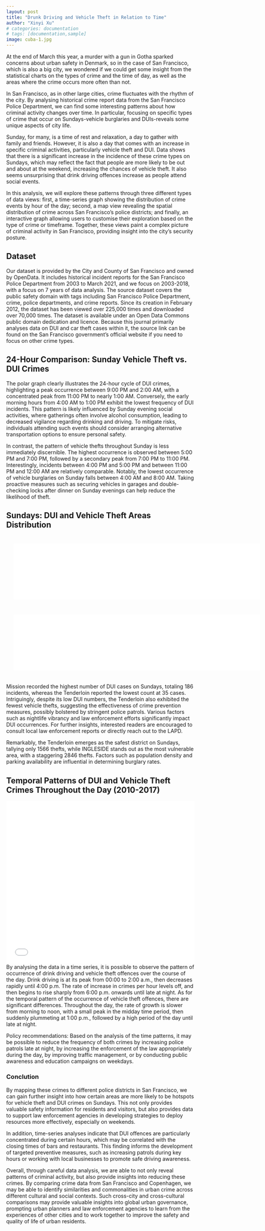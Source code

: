 ```yaml
---
layout: post
title: "Drunk Driving and Vehicle Theft in Relation to Time"
author: "Xinyi Xu"
# categories: documentation
# tags: [documentation,sample]
image: cuba-1.jpg
---
```


At the end of March this year, a murder with a gun in Gotha sparked concerns about urban safety in Denmark, so in the case of San Francisco, which is also a big city, we wondered if we could get some insight from the statistical charts on the types of crime and the time of day, as well as the areas where the crime occurs more often than not.

In San Francisco, as in other large cities, crime fluctuates with the rhythm of the city. By analysing historical crime report data from the San Francisco Police Department, we can find some interesting patterns about how criminal activity changes over time. In particular, focusing on specific types of crime that occur on Sundays-vehicle burglaries and DUIs-reveals some unique aspects of city life.

Sunday, for many, is a time of rest and relaxation, a day to gather with family and friends. However, it is also a day that comes with an increase in specific criminal activities, particularly vehicle theft and DUI. Data shows that there is a significant increase in the incidence of these crime types on Sundays, which may reflect the fact that people are more likely to be out and about at the weekend, increasing the chances of vehicle theft. It also seems unsurprising that drink driving offences increase as people attend social events.

In this analysis, we will explore these patterns through three different types of data views: first, a time-series graph showing the distribution of crime events by hour of the day; second, a map view revealing the spatial distribution of crime across San Francisco’s police districts; and finally, an interactive graph allowing users to customise their exploration based on the type of crime or timeframe. Together, these views paint a complex picture of criminal activity in San Francisco, providing insight into the city’s security posture.

## Dataset

<!-- [Getting Started]({{ site.github.url }}{% post_url 2016-10-10-getting-started %}): getting started with installing Millennial, whether you are completely new to using Jekyll, or simply just migrating to a new Jekyll theme. -->
Our dataset is provided by the City and County of San Francisco and owned by OpenData. It includes historical incident reports for the San Francisco Police Department from 2003 to March 2021, and we focus on 2003-2018, with a focus on 7 years of data analysis. The source dataset covers the public safety domain with tags including San Francisco Police Department, crime, police departments, and crime reports. Since its creation in February 2012, the dataset has been viewed over 225,000 times and downloaded over 70,000 times. The dataset is available under an Open Data Commons public domain dedication and licence. Because this journal primarily analyses data on DUI and car theft cases within it, the source link can be found on the San Francisco government’s official website if you need to focus on other crime types.

## 24-Hour Comparison: Sunday Vehicle Theft vs. DUI Crimes

<!-- [Text and Formatting]({{ site.github.url }}{% post_url 2016-09-09-text-formatting %}) -->
The polar graph clearly illustrates the 24-hour cycle of DUI crimes, highlighting a peak occurrence between 9:00 PM and 2:00 AM, with a concentrated peak from 11:00 PM to nearly 1:00 AM. Conversely, the early morning hours from 4:00 AM to 1:00 PM exhibit the lowest frequency of DUI incidents. This pattern is likely influenced by Sunday evening social activities, where gatherings often involve alcohol consumption, leading to decreased vigilance regarding drinking and driving. To mitigate risks, individuals attending such events should consider arranging alternative transportation options to ensure personal safety.

In contrast, the pattern of vehicle thefts throughout Sunday is less immediately discernible. The highest occurrence is observed between 5:00 PM and 7:00 PM, followed by a secondary peak from 7:00 PM to 11:00 PM. Interestingly, incidents between 4:00 PM and 5:00 PM and between 11:00 PM and 12:00 AM are relatively comparable. Notably, the lowest occurrence of vehicle burglaries on Sunday falls between 4:00 AM and 8:00 AM. Taking proactive measures such as securing vehicles in garages and double-checking locks after dinner on Sunday evenings can help reduce the likelihood of theft.

## Sundays: DUI and Vehicle Theft Areas Distribution

<!-- This theme is completely free and open source software. You may use it however you want, as it is distributed under the [MIT License](http://choosealicense.com/licenses/mit/). If you are having any problems, any questions or suggestions, feel free to [tweet at me](https://twitter.com/intent/tweet?text=My%20question%20about%20Millennial;via=paululele), or [file a GitHub issue](https://github.com/lenpaul/Millennial/issues/new). -->

<style>
.container {
  display: flex;
  flex-wrap: wrap;
}

.box {
  flex: 1;
  min-width: 660px;
  padding: 20px;
}

.box iframe {
  width: 100%;  
  border: none; 
}
</style>

<div class="container" style="display:flex; justify-content:space-between;">
    <div class="box">
        <iframe src="./assets/img/fig_vehicle_theft.html" frameborder="0"></iframe>
    </div>
    <div class="box">
        <iframe src="./assets/img/fig_dui.html" frameborder="0"></iframe>
    </div>
</div>

Mission recorded the highest number of DUI cases on Sundays, totaling 186 incidents, whereas the Tenderloin reported the lowest count at 35 cases. Intriguingly, despite its low DUI numbers, the Tenderloin also exhibited the fewest vehicle thefts, suggesting the effectiveness of crime prevention measures, possibly bolstered by stringent police patrols. Various factors such as nightlife vibrancy and law enforcement efforts significantly impact DUI occurrences. For further insights, interested readers are encouraged to consult local law enforcement reports or directly reach out to the LAPD.

Remarkably, the Tenderloin emerges as the safest district on Sundays, tallying only 1566 thefts, while INGLESIDE stands out as the most vulnerable area, with a staggering 2846 thefts. Factors such as population density and parking availability are influential in determining burglary rates.

## Temporal Patterns of DUI and Vehicle Theft Crimes Throughout the Day (2010-2017)

<!-- ![alt text](https://user-images.githubusercontent.com/8409329/32801138-33a72030-c94a-11e7-8a62-6184e6df5a8f.png "Millennial Demo Image") -->
<iframe src="./assets/img/my_bokeh_graph.html" width="100%" height="435" frameborder="0"></iframe>
By analysing the data in a time series, it is possible to observe the pattern of occurrence of drink driving and vehicle theft offences over the course of the day. Drink driving is at its peak from 00:00 to 2:00 a.m., then decreases rapidly until 4:00 p.m. The rate of increase in crimes per hour levels off, and then begins to rise sharply from 6:00 p.m. onwards until late at night. As for the temporal pattern of the occurrence of vehicle theft offences, there are significant differences. Throughout the day, the rate of growth is slower from morning to noon, with a small peak in the midday time period, then suddenly plummeting at 1:00 p.m., followed by a high period of the day until late at night.

Policy recommendations: Based on the analysis of the time patterns, it may be possible to reduce the frequency of both crimes by increasing police patrols late at night, by increasing the enforcement of the law appropriately during the day, by improving traffic management, or by conducting public awareness and education campaigns on weekdays.

### Conclution

<!-- Feel free to check out <a href="https://lenpaul.github.io/Lagrange/" target="_blank">the demo</a>, where you’ll also find instructions on <a href="https://lenpaul.github.io/Lagrange/journal/getting-started.html">how to use install</a> and use the theme. -->
By mapping these crimes to different police districts in San Francisco, we can gain further insight into how certain areas are more likely to be hotspots for vehicle theft and DUI crimes on Sundays. This not only provides valuable safety information for residents and visitors, but also provides data to support law enforcement agencies in developing strategies to deploy resources more effectively, especially on weekends.

In addition, time-series analyses indicate that DUI offences are particularly concentrated during certain hours, which may be correlated with the closing times of bars and restaurants. This finding informs the development of targeted preventive measures, such as increasing patrols during key hours or working with local businesses to promote safe driving awareness.

Overall, through careful data analysis, we are able to not only reveal patterns of criminal activity, but also provide insights into reducing these crimes. By comparing crime data from San Francisco and Copenhagen, we may be able to identify similarities and commonalities in urban crime across different cultural and social contexts. Such cross-city and cross-cultural comparisons may provide valuable insights into global urban governance, prompting urban planners and law enforcement agencies to learn from the experiences of other cities and to work together to improve the safety and quality of life of urban residents.


